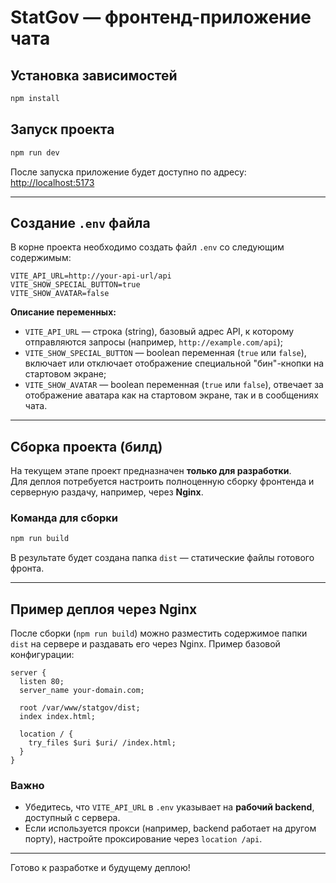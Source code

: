 # StatGov — фронтенд-приложение чата

## Установка зависимостей

```bash
npm install
```

## Запуск проекта

```bash
npm run dev
```

После запуска приложение будет доступно по адресу:  
[http://localhost:5173](http://localhost:5173)

---

## Создание `.env` файла

В корне проекта необходимо создать файл `.env` со следующим содержимым:

```env
VITE_API_URL=http://your-api-url/api
VITE_SHOW_SPECIAL_BUTTON=true
VITE_SHOW_AVATAR=false
```

**Описание переменных:**

-  `VITE_API_URL` — строка (string), базовый адрес API, к которому отправляются запросы (например, `http://example.com/api`);
-  `VITE_SHOW_SPECIAL_BUTTON` — boolean переменная (`true` или `false`), включает или отключает отображение специальной "бин"-кнопки на стартовом экране;
-  `VITE_SHOW_AVATAR` — boolean переменная (`true` или `false`), отвечает за отображение аватара как на стартовом экране, так и в сообщениях чата.

---

## Сборка проекта (билд)

На текущем этапе проект предназначен **только для разработки**.  
Для деплоя потребуется настроить полноценную сборку фронтенда и серверную раздачу, например, через **Nginx**.

### Команда для сборки

```bash
npm run build
```

В результате будет создана папка `dist` — статические файлы готового фронта.

---

## Пример деплоя через Nginx

После сборки (`npm run build`) можно разместить содержимое папки `dist` на сервере и раздавать его через Nginx. Пример базовой конфигурации:

```nginx
server {
  listen 80;
  server_name your-domain.com;

  root /var/www/statgov/dist;
  index index.html;

  location / {
    try_files $uri $uri/ /index.html;
  }
}
```

### Важно

-  Убедитесь, что `VITE_API_URL` в `.env` указывает на **рабочий backend**, доступный с сервера.
-  Если используется прокси (например, backend работает на другом порту), настройте проксирование через `location /api`.

---

Готово к разработке и будущему деплою!
